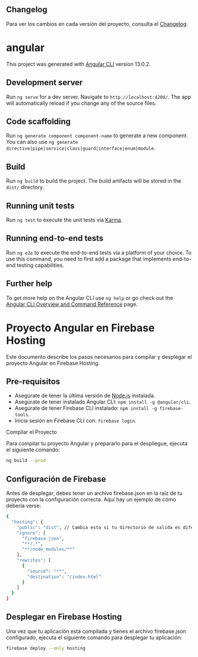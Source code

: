 ## Changelog

Para ver los cambios en cada versión del proyecto, consulta el [Changelog](CHANGELOG.md).

# angular

This project was generated with [Angular CLI](https://github.com/angular/angular-cli) version 13.0.2.

## Development server

Run `ng serve` for a dev server. Navigate to `http://localhost:4200/`. The app will automatically reload if you change any of the source files.

## Code scaffolding

Run `ng generate component component-name` to generate a new component. You can also use `ng generate directive|pipe|service|class|guard|interface|enum|module`.

## Build

Run `ng build` to build the project. The build artifacts will be stored in the `dist/` directory.

## Running unit tests

Run `ng test` to execute the unit tests via [Karma](https://karma-runner.github.io).

## Running end-to-end tests

Run `ng e2e` to execute the end-to-end tests via a platform of your choice. To use this command, you need to first add a package that implements end-to-end testing capabilities.

## Further help

To get more help on the Angular CLI use `ng help` or go check out the [Angular CLI Overview and Command Reference](https://angular.io/cli) page.

# Proyecto Angular en Firebase Hosting

Este documento describe los pasos necesarios para compilar y desplegar el proyecto Angular en Firebase Hosting.

## Pre-requisitos

- Asegúrate de tener la última versión de [Node.js](https://nodejs.org/) instalada.
- Asegúrate de tener instalado Angular CLI: `npm install -g @angular/cli`.
- Asegúrate de tener Firebase CLI instalado: `npm install -g firebase-tools`.
- Inicia sesión en Firebase CLI con: `firebase login`.

Compilar el Proyecto

Para compilar tu proyecto Angular y prepararlo para el despliegue, ejecuta el siguiente comando:

```bash
ng build --prod
```

## Configuración de Firebase

Antes de desplegar, debes tener un archivo firebase.json en la raíz de tu proyecto con la configuración correcta. Aquí hay un ejemplo de cómo debería verse:

```bash
{
  "hosting": {
    "public": "dist", // Cambia esto si tu directorio de salida es diferente
    "ignore": [
      "firebase.json",
      "**/.*",
      "**/node_modules/**"
    ],
    "rewrites": [
      {
        "source": "**",
        "destination": "/index.html"
      }
    ]
  }
}
```

## Desplegar en Firebase Hosting

Una vez que tu aplicación está compilada y tienes el archivo firebase.json configurado, ejecuta el siguiente comando para desplegar tu aplicación:

```bash
firebase deploy --only hosting
```
